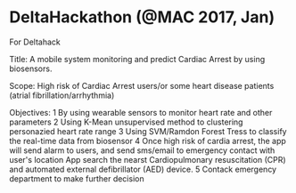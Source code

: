 # DeltaHackathon (@MAC 2017, Jan)
For Deltahack

Title: A mobile system monitoring and predict Cardiac Arrest by using biosensors.

Scope: High risk of Cardiac Arrest users/or some heart disease patients (atrial fibrillation/arrhythmia)

Objectives: 
1 By using wearable sensors to monitor heart rate and other parameters
2 Using K-Mean unsupervised method to clustering personazied heart rate range
3 Using SVM/Ramdon Forest Tress to classify the real-time data from biosensor
4 Once high risk of cardia arrest, the app will send alarm to users, and send sms/email to emergency contact with user's location
  App search the nearst Cardiopulmonary resuscitation (CPR) and automated external defibrillator (AED) device.
5 Contack emergency department to make further decision
